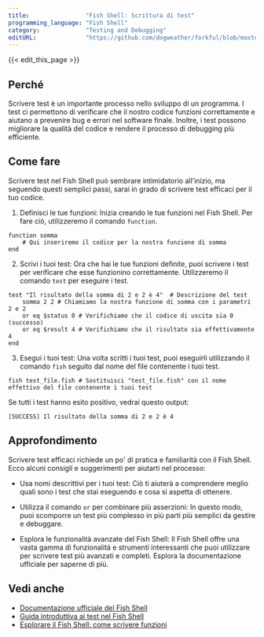 ```yaml
---
title:                "Fish Shell: Scrittura di test"
programming_language: "Fish Shell"
category:             "Testing and Debugging"
editURL:              "https://github.com/dogweather/forkful/blob/master/content/it/fish-shell/writing-tests.md"
---
```


{{< edit_this_page >}}

## Perché

Scrivere test è un importante processo nello sviluppo di un programma. I test ci permettono di verificare che il nostro codice funzioni correttamente e aiutano a prevenire bug e errori nel software finale. Inoltre, i test possono migliorare la qualità del codice e rendere il processo di debugging più efficiente.

## Come fare

Scrivere test nel Fish Shell può sembrare intimidatorio all'inizio, ma seguendo questi semplici passi, sarai in grado di scrivere test efficaci per il tuo codice.

1. Definisci le tue funzioni: Inizia creando le tue funzioni nel Fish Shell. Per fare ciò, utilizzeremo il comando `function`.

```Fish Shell
function somma
    # Qui inseriremo il codice per la nostra funzione di somma
end
```

2. Scrivi i tuoi test: Ora che hai le tue funzioni definite, puoi scrivere i test per verificare che esse funzionino correttamente. Utilizzeremo il comando `test` per eseguire i test.

```Fish Shell
test "Il risultato della somma di 2 e 2 è 4"  # Descrizione del test
    somma 2 2 # Chiamiamo la nostra funzione di somma con i parametri 2 e 2
    or eq $status 0 # Verifichiamo che il codice di uscita sia 0 (successo)
    or eq $result 4 # Verifichiamo che il risultato sia effettivamente 4
end
```

3. Esegui i tuoi test: Una volta scritti i tuoi test, puoi eseguirli utilizzando il comando `fish` seguito dal nome del file contenente i tuoi test.

```Fish Shell
fish test_file.fish # Sostituisci "test_file.fish" con il nome effettivo del file contenente i tuoi test
```

Se tutti i test hanno esito positivo, vedrai questo output:

```
[SUCCESS] Il risultato della somma di 2 e 2 è 4
```

## Approfondimento

Scrivere test efficaci richiede un po' di pratica e familiarità con il Fish Shell. Ecco alcuni consigli e suggerimenti per aiutarti nel processo:

- Usa nomi descrittivi per i tuoi test: Ciò ti aiuterà a comprendere meglio quali sono i test che stai eseguendo e cosa si aspetta di ottenere.

- Utilizza il comando `or` per combinare più asserzioni: In questo modo, puoi scomporre un test più complesso in più parti più semplici da gestire e debuggare.

- Esplora le funzionalità avanzate del Fish Shell: Il Fish Shell offre una vasta gamma di funzionalità e strumenti interessanti che puoi utilizzare per scrivere test più avanzati e completi. Esplora la documentazione ufficiale per saperne di più.

## Vedi anche

- [Documentazione ufficiale del Fish Shell](https://fishshell.com/docs/current/index.html)
- [Guida introduttiva ai test nel Fish Shell](https://github.com/fish-shell/fish-shell/wiki/Testing-Guide)
- [Esplorare il Fish Shell: come scrivere funzioni](https://dev.to/destinyrose00/exploring-fish-shell-writing-functions-a1e)